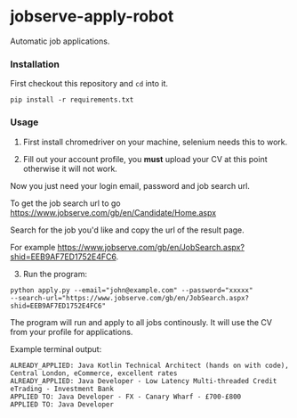 # jobserve-apply-robot

Automatic job applications.

### Installation

First checkout this repository and `cd` into it.

```
pip install -r requirements.txt
```

### Usage

1. First install chromedriver on your machine, selenium needs this to work.

2. Fill out your account profile, you **must** upload your CV at this point otherwise it will not work.

Now you just need your login email, password and job search url.

To get the job search url to go https://www.jobserve.com/gb/en/Candidate/Home.aspx

Search for the job you'd like and copy the url of the result page.

For example https://www.jobserve.com/gb/en/JobSearch.aspx?shid=EEB9AF7ED1752E4FC6.

3. Run the program:

```
python apply.py --email="john@example.com" --password="xxxxx"
--search-url="https://www.jobserve.com/gb/en/JobSearch.aspx?shid=EEB9AF7ED1752E4FC6"
```


The program will run and apply to all jobs continously. It will use the CV from your profile for applications.

Example terminal output:

```
ALREADY_APPLIED: Java Kotlin Technical Architect (hands on with code), Central London, eCommerce, excellent rates
ALREADY_APPLIED: Java Developer - Low Latency Multi-threaded Credit eTrading - Investment Bank
APPLIED TO: Java Developer - FX - Canary Wharf - £700-£800
APPLIED TO: Java Developer
```
